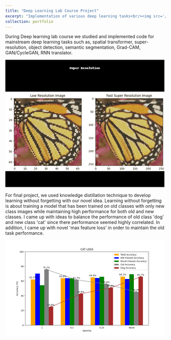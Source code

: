 ```yaml
---
title: "Deep Learning Lab Course Project"
excerpt: "Implementation of various deep learning tasks<br/><img src='/images/animation_with_updated_titles.gif'>"
collection: portfolio
---
```


During Deep learning lab course we studied and implemented code for mainstream deep learning tasks such as, spatial transformer, super-resolution, object detection, semantic segmentation, Grad-CAM, GAN/CycleGAN, RNN translator.

![Editing a markdown file for a talk](/images/animation_with_updated_titles.gif)

For final project, we used knowledge distillation technique to develop learning without forgetting with our novel idea. Learning without forgetting is about training a model that has been trained on old classes with only new class images while maintaining high performance for both old and new classes. I came up with ideas to balance the performance of old class 'dog' and new class 'cat' since there performance seemed highly correlated. In addition, I came up with novel 'max feature loss' in order to maintain the old task performance.

![Editing a markdown file for a talk](/images/CATLOSS.png)
